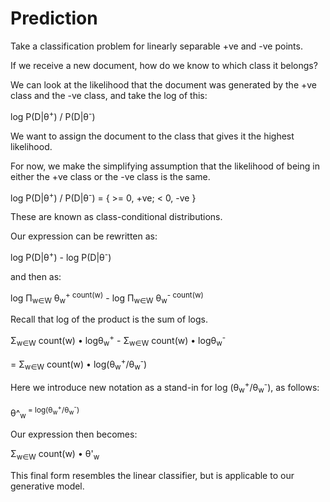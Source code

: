 # Prediction

Take a classification problem for linearly separable +ve and -ve points.

If we receive a new document, how do we know to which class it belongs?

We can look at the likelihood that the document was generated by the +ve class and the -ve class, and take the log of this:

log P(D|θ<sup>+</sup>) / P(D|θ<sup>-</sup>)

We want to assign the document to the class that gives it the highest likelihood.

For now, we make the simplifying assumption that the likelihood of being in either the +ve class or the -ve class is the same.

log P(D|θ<sup>+</sup>) / P(D|θ<sup>-</sup>) = { >= 0, +ve; < 0, -ve }

These are known as class-conditional distributions.

Our expression can be rewritten as:

log P(D|θ<sup>+</sup>) - log P(D|θ<sup>-</sup>)

and then as:

log Π<sub>w∈W</sub> θ<sub>w</sub><sup>+ count(w)</sup> - log Π<sub>w∈W</sub> θ<sub>w</sub><sup>- count(w)</sup>

Recall that log of the product is the sum of logs.

Σ<sub>w∈W</sub> count(w) • logθ<sub>w</sub><sup>+</sup> - Σ<sub>w∈W</sub> count(w) • logθ<sub>w</sub><sup>-</sup>

= Σ<sub>w∈W</sub> count(w) • log(θ<sub>w</sub><sup>+</sup>/θ<sub>w</sub><sup>-</sup>)

Here we introduce new notation as a stand-in for log (θ<sub>w</sub><sup>+</sup>/θ<sub>w</sub><sup>-</sup>), as follows:

θ^<sub>w</sub><sup> = log(θ<sub>w</sub><sup>+</sup>/θ<sub>w</sub><sup>-</sup>)

Our expression then becomes:

Σ<sub>w∈W</sub> count(w) • θ'<sub>w</sub><sup>

This final form resembles the linear classifier, but is applicable to our generative model.
